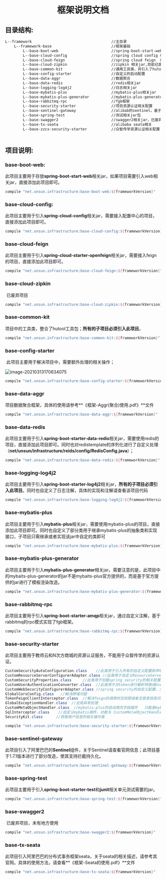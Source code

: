 <center><h1>框架说明文档</h1></center>

## 目录结构:

```html
L--framework                    		   		//主目录
    L--framework-base                    	   	//框架基础      
	    L--base-boot-web                    	//spring-boot-start-web 相关jar
	    L--base-cloud-config                  	//spring cloud config 相关jar
	    L--base-cloud-feign                 	//spring cloud feign  相关jar
	    L--base-cloud-zipkin                 	//zipkin 相关jar,目前已废弃未使用
	    L--base-common-kit                 	  	//通用工具类，并引入了hutool相关jar
	    L--base-config-starter                 	//自定义的启动配置
	    L--base-data-aggr                 	   	//数据聚合
	    L--base-data-redis                      //redis相关jar
	    L--base-logging-log4j2                  //日志相关jar
	    L--base-mybatis-plus                    //mybatis-plus相关jar
	    L--base-mybatis-plus-generator          //mybatis-plus-generator相关jar
	    L--base-rabbitmq-rpc                 	//fgb框架
	    L--base-security-starter                //项目资源认证相关配置
	    L--base-sentinel-gateway                //alibab的sentinel，基于开源版本改造
	    L--base-spring-test                  	//测试相关jar包
	    L--base-swagger2                 		//swagger2相关jar，已废弃
	    L--base-tx-seata                 		//alibaba seata相关
	    L--base-zzcx-security-starter           //众智传学资源认证相关配置
    
```

## 项目说明:

### 	base-boot-web:

​			此项目主要用于存放**spring-boot-start-web**相关jar，如果项目需要引入web相关jar，直接添加此项目即可。

```groovy
compile "net.unsun.infrastructure:base-boot-web:${frameworkVersion}"
```

### 	base-cloud-config:

​			此项目主要用于引入**spring-cloud-config**相关jar，需要接入配置中心的项目，直接添加此项目即可。

```groovy
compile "net.unsun.infrastructure:base-cloud-config:${frameworkVersion}"
```

### 	base-cloud-feign

​			此项目主要用于引入**spring-cloud-starter-openfeign**相关jar，需要接入feign的项目，直接添加此项目即可。

```groovy
compile "net.unsun.infrastructure:base-cloud-feign:${frameworkVersion}"
```

### 	base-cloud-zipkin

​			已废弃项目

```groovy
compile "net.unsun.infrastructure:base-cloud-zipkin:${frameworkVersion}"
```

### 	base-common-kit

​			项目中的工具类，整合了hutool工具包；**所有的子项目必须引入此项目**。

```groovy
compile "net.unsun.infrastructure:base-common-kit:${frameworkVersion}"
```

### 	base-config-starter

​			此项目主要用于解决项目中，需要额外处理的相关操作；

![image-20210313170634075](C:\Users\loken\AppData\Roaming\Typora\typora-user-images\image-20210313170634075.png)

```groovy
compile "net.unsun.infrastructure:base-config-starter:${frameworkVersion}"
```

### 	base-data-aggr

​			项目数据聚合框架，具体的使用请参考**《框架-Aggr(聚合)使用.pdf》**文件

```groovy
compile "net.unsun.infrastructure:base-data-aggr:${frameworkVersion}"
```

### 	base-data-redis

​			此项目主要用于引入**spring-boot-starter-data-redis**相关jar，需要使用redis的项目，直接添加此项目即可。同时也对redistemplate的序列化进行了自定义处理（**net/unsun/infrastructure/reids/config/RedisConfig.java**）；

```groovy
compile "net.unsun.infrastructure:base-data-redis:${frameworkVersion}"
```

### 	base-logging-log4j2

​			此项目主要用于引入**spring-boot-starter-log4j2**相关jar，**所有的子项目必须引入此项目**。同时也自定义了日志注解，具体的实现和注解请查看该项目代码

```groovy
compile "net.unsun.infrastructure:base-logging-log4j2:${frameworkVersion}"
```

### 	base-mybatis-plus

​			此项目主要用于引入**mybatis-plus**相关jar，需要使用mybatis-plus的项目，直接添加此项目即可。同时也自定义了部分类用于继承mybatis-plus的抽象类和实现接口，子项目只需继承或者实现该jar中自定的类即可

```groovy
compile "net.unsun.infrastructure:base-mybatis-plus:${frameworkVersion}"
```

### 	base-mybatis-plus-generator

​			此项目主要用于引入**mybatis-plus-generator**相关jar。需要注意的是，此项目中的mybaits-plus-generator的jar不是mybaits-plus官方提供的，而是基于官方提供的jar进行了模板渲染改造。

```groovy
compile "net.unsun.infrastructure:base-mybatis-plus-generator:${frameworkVersion}"
```

### 	base-rabbitmq-rpc

​			此项目主要用于引入**spring-boot-starter-amqp**相关jar，通过自定义注解，基于rabbitmq的rpc模式实现了fgb框架。

```groovy
compile "net.unsun.infrastructure:base-rabbitmq-rpc:${frameworkVersion}"
```

### 	base-security-starter

​			此项目主要用于教师云和N次方商城的资源认证服务，不能用于众智传学的资源认证。

```java
CustomSecurityAutoConfiguration.class    //此类用于引入所有的自定义配置和声明bean
CustomResourceServerConfigurerAdapter.class //此类用于自定义ResourceServer相关的配置
CustomSecurityProperties.class     //此类用于加载spring security的相关配置
CustomUserAuthenticationConverter.class  //此类用于对token进行解析转换成UserDetails用户信息，重要类
CustomWebSecurityConfigurerAdapter.class //spring security的自定义配置，主要是多加了一个StrictHttpFirewall相关配置
GlobalCorsConfig.class   //解决跨域问题
TokenFeignClientInterceptor.class  //解决feign的调用时无权限或者无登录信息问题
GlobalExceptionHandler.class  //全局异常处理    
CustomMetaObjectHandler.class  //mybatis-plus的自动填充字段插件   只能是mybatis-plus的自己封装的方法生效
SqlInterceptor.class    //自定义mybatis插件，功能与 CustomMetaObjectHandler相似，但次拦截器只拦截update/insert相关操作，且方法为非mybatis-plus自带方法，必须为自己在xml中自定义的方法 
SecurityKit.class      //获取用户信息的相关操作类
```

```groovy
compile "net.unsun.infrastructure:base-security-starter:${frameworkVersion}"
```

### 	base-sentinel-gateway

​			此项目引入了阿里巴巴的**Sentinel**组件，关于Sentinel请查看官网信息；此项目基于1.7.1版本进行了部分改造，使其支持拦截持久化。

```groovy
compile "net.unsun.infrastructure:base-sentinel-gateway:${frameworkVersion}"
```

### 	base-spring-test

​			此项目主要用于引入**spring-boot-starter-test**和**junit**相关单元测试需要的jar。

```groovy
compile "net.unsun.infrastructure:base-spring-test:${frameworkVersion}"
```

### 	base-swagger2

​			已废弃项目，未有地方使用

```groovy
compile "net.unsun.infrastructure:base-swagger2:${frameworkVersion}"
```

### 	base-tx-seata

​			此项目引入阿里巴巴的分布式事务框架seata，关于seata的相关描述，请参考其官网。具体的使用方法，请查看**《框架-Seata的使用.pdf》**文件

```groovy
compile "net.unsun.infrastructure:base-tx-seata:${frameworkVersion}"
```
